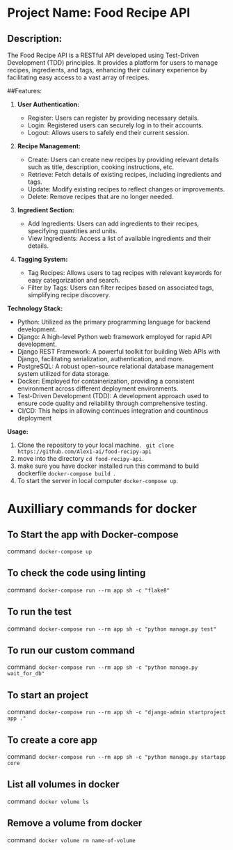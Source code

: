 # Project Name: Food Recipe API

## Description:
The Food Recipe API is a RESTful API developed using Test-Driven Development (TDD) principles. It provides a platform for users to manage recipes, ingredients, and tags, enhancing their culinary experience by facilitating easy access to a vast array of recipes.

##Features:
1. **User Authentication:** 
   - Register: Users can register by providing necessary details.
   - Login: Registered users can securely log in to their accounts.
   - Logout: Allows users to safely end their current session.

2. **Recipe Management:**
   - Create: Users can create new recipes by providing relevant details such as title, description, cooking instructions, etc.
   - Retrieve: Fetch details of existing recipes, including ingredients and tags.
   - Update: Modify existing recipes to reflect changes or improvements.
   - Delete: Remove recipes that are no longer needed.

3. **Ingredient Section:**
   - Add Ingredients: Users can add ingredients to their recipes, specifying quantities and units.
   - View Ingredients: Access a list of available ingredients and their details.

4. **Tagging System:**
   - Tag Recipes: Allows users to tag recipes with relevant keywords for easy categorization and search.
   - Filter by Tags: Users can filter recipes based on associated tags, simplifying recipe discovery.

**Technology Stack:**
- Python: Utilized as the primary programming language for backend development.
- Django: A high-level Python web framework employed for rapid API development.
- Django REST Framework: A powerful toolkit for building Web APIs with Django, facilitating serialization, authentication, and more.
- PostgreSQL: A robust open-source relational database management system utilized for data storage.
- Docker: Employed for containerization, providing a consistent environment across different deployment environments.
- Test-Driven Development (TDD): A development approach used to ensure code quality and reliability through comprehensive testing.
- CI/CD: This helps in allowing continues integration and countinous deployment
  
**Usage:**
1. Clone the repository to your local machine. ` git clone https://github.com/Alex1-ai/food-recipy-api`
2. move into the directory `cd food-recipy-api`.
3. make sure you have docker installed run this command to build dockerfile `docker-compose build `.
4. To start the server in local computer `docker-compose up`.


# Auxilliary commands for docker 
## To Start the app with Docker-compose
command` docker-compose up`
<!-- code` docker-compose run --rm app sh -c "python manage.py collectstatic"` -->

## To check the code using linting
command` docker-compose run --rm app sh -c "flake8"`

## To run the test
command` docker-compose run --rm app sh -c "python manage.py test"`

## To run our custom command
command` docker-compose run --rm app sh -c "python manage.py wait_for_db"`

## To start an project
command` docker-compose run --rm app sh -c "django-admin startproject app ."`

## To create a core app
command` docker-compose run --rm app sh -c "python manage.py startapp core`

## List all volumes in docker
command` docker volume ls`

## Remove a volume from docker
command` docker volume rm name-of-volume`
